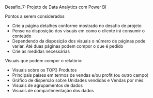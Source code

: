 Desafio_7: Projeto de Data Analytics com Power BI 

Pontos a serem considerados

- Crie a página detalhes conforme mostrado no desafio de projeto
- Pense na disposição dos visuais em como o cliente irá consumir o conteúdo
- Dependendo da disposição dos visuais o número de páginas pode variar. Até duas páginas podem compor o que é pedido
- Crie as medidas necessárias

Visuais que podem compor o relatório:
- Visuais sobre os TOP3 Produtos
- Principais países em termos de vendas e/ou profit (ou outro campo)
- Gráfico de dispersão sobre Unidades vendidas e Vendas por mês
- Visuais de agrupamentos de dados
- Visuais de compartimentação dos dados
